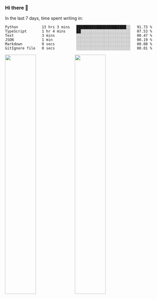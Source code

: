 ### Hi there 👋

In the last 7 days, time spent writing in:

<!--START_SECTION:waka-->

```text
Python           13 hrs 3 mins   ███████████████████████░░   91.73 %
TypeScript       1 hr 4 mins     ██░░░░░░░░░░░░░░░░░░░░░░░   07.53 %
Text             3 mins          ░░░░░░░░░░░░░░░░░░░░░░░░░   00.47 %
JSON             1 min           ░░░░░░░░░░░░░░░░░░░░░░░░░   00.19 %
Markdown         0 secs          ░░░░░░░░░░░░░░░░░░░░░░░░░   00.08 %
GitIgnore file   0 secs          ░░░░░░░░░░░░░░░░░░░░░░░░░   00.01 %
```

<!--END_SECTION:waka-->

<img src="https://wakatime.com/share/@jimtje/5d0c92de-08f8-4a72-8f2f-6a9693d1e318.svg" width=45% height=45%> <img src="https://wakatime.com/share/@jimtje/501498ae-bda5-4da7-a89d-b40bcdd5556d.svg" width=45% height=45%>
